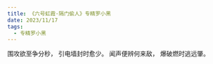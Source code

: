 ```yaml
---
title: 《六号虹霞·隔门偷人》专精罗小黑
date: 2023/11/17
tags:
  - 专精罗小黑
---
```


围攻欲至争分秒，
引电墙封时愈少。
闻声便辨何来敌，
爆破燃时逃远肇。
